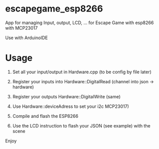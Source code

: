 # escapegame_esp8266
App for managing Input, output, LCD, ... for Escape Game with esp8266 with MCP23017

Use with ArduinoIDE

# Usage

1. Set all your input/output in Hardware.cpp (to be config by file later)

2. Register your inputs into Hardware::DigitalRead (channel into json -> hardware)

3. Register your outputs Hardware::DigitalWrite (same)

4. Use Hardware::deviceAdress to set your i2c MCP23017)

5. Compile and flash the ESP8266

6. Use the LCD instruction to flash your JSON (see example) with the scene

Enjoy